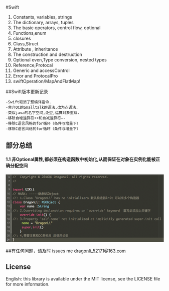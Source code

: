  
#Swift  


1. Constants, variables, strings
2. The dictionary, arrays, tuples
3. The basic operators, control flow, optional
4. Functions,enum
5. closures
6. Class,Struct 
7. Attribute , inheritance
8. The construction and destruction
9. Optional even,Type conversion, nested types
10. Reference,Protocal
11. Generic and accessControl
12. Error and ProtocalPro
13. swiftOperation/MapAndFlatMap!


##Swift版本更新记录

	-Swift取消了预编译指令.
	-舍弃OC的Smalltalk的语法,改为点语法.
	-类似java的名字空间,泛型,运算对象重载.
	-移除自增运算符++和自减运算符—-
	-移除C语言风格的for循环（条件与增量下）
	-移除C语言风格的for循环（条件与增量下）
	
	
## 部分总结
#### 1.1 非Optional属性,都必须在构造函数中初始化,从而保证在对象在实例化能被正确分配空间
![构造器](PICS/Swift01.png)	



##有任何问题，请及时 issues me 
 <dragonli_52171@163.com>   
 
## License

English: this library is available under the MIT license, see the LICENSE file for more information.  
